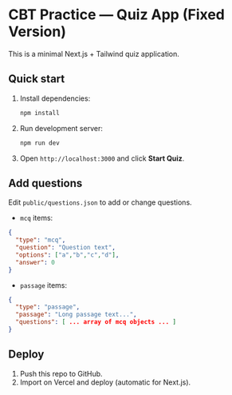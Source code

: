 # CBT Practice — Quiz App (Fixed Version)

This is a minimal Next.js + Tailwind quiz application.

## Quick start

1. Install dependencies:
   ```bash
   npm install
   ```

2. Run development server:
   ```bash
   npm run dev
   ```

3. Open `http://localhost:3000` and click **Start Quiz**.

## Add questions

Edit `public/questions.json` to add or change questions.

- `mcq` items:
```json
{
  "type": "mcq",
  "question": "Question text",
  "options": ["a","b","c","d"],
  "answer": 0
}
```

- `passage` items:
```json
{
  "type": "passage",
  "passage": "Long passage text...",
  "questions": [ ... array of mcq objects ... ]
}
```

## Deploy

1. Push this repo to GitHub.
2. Import on Vercel and deploy (automatic for Next.js).
